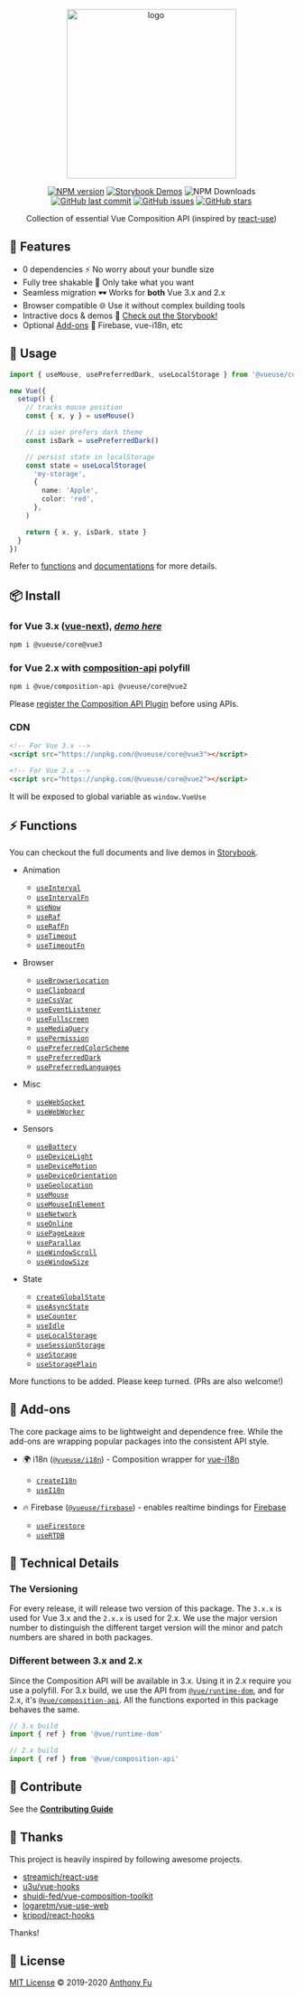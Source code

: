 <p align="center">
<a href="https://github.com/antfu/vueuse"><img src="https://raw.githubusercontent.com/antfu/vueuse/master/resources/logo-vertical.png" alt="logo" width="300"/></a>
</p>

<p align="center">
<a href="https://www.npmjs.com/package/@vueuse/core" target="__blank"><img src="https://img.shields.io/npm/v/@vueuse/core?color=a1b858" alt="NPM version" /></a>
<a href="https://vueuse.js.org" target="__blank"><img src="https://img.shields.io/static/v1?label=storybook&message=demos&color=63ba83" alt="Storybook Demos" /></a>
<img alt="NPM Downloads" src="https://img.shields.io/npm/dm/@vueuse/core?color=35495e"/>
<a href="https://github.com/antfu/vueuse" target="__blank"><img src="https://img.shields.io/github/last-commit/antfu/vueuse.svg?color=a38eed" alt="GitHub last commit" /></a>
<a href="https://github.com/antfu/vueuse/issues" target="__blank"><img src="https://img.shields.io/github/issues/antfu/vueuse.svg?color=c977be" alt="GitHub issues" /></a>
<a href="https://github.com/antfu/vueuse" target="__blank"><img alt="GitHub stars" src="https://img.shields.io/github/stars/antfu/vueuse?style=social"></a>
</p>


<p align="center">
Collection of essential Vue Composition API (inspired by <a href='https://github.com/streamich/react-use' target='__blank'>react-use</a>)
</p>


## 🚀 Features

- 0 dependencies ⚡ No worry about your bundle size
- Fully tree shakable 🌴 Only take what you want
- Seamless migration 🕶 Works for **both** Vue 3.x and 2.x
- Browser compatible 🌐 Use it without complex building tools
- Intractive docs & demos 🎪 [Check out the Storybook!](https://vueuse.js.org)
- Optional [Add-ons](#-add-ons) 🔌 Firebase, vue-i18n, etc

## 🦄 Usage

```ts
import { useMouse, usePreferredDark, useLocalStorage } from '@vueuse/core'

new Vue({
  setup() {
    // tracks mouse position
    const { x, y } = useMouse()

    // is user prefers dark theme
    const isDark = usePreferredDark()

    // persist state in localStorage
    const state = useLocalStorage(
      'my-storage', 
      {
        name: 'Apple',
        color: 'red',
      },
    )

    return { x, y, isDark, state }
  }
})
```

Refer to [functions](#-functions) and [documentations](https://vueuse.js.org/) for more details.

## 📦 Install

### for Vue 3.x ([vue-next](https://github.com/vuejs/vue-next)), [*demo here*](https://vueuse-next-example.netlify.com/)

```bash
npm i @vueuse/core@vue3
```

### for Vue 2.x with [composition-api](https://github.com/vuejs/composition-api) polyfill

```bash
npm i @vue/composition-api @vueuse/core@vue2
```

Please [register the Composition API Plugin](https://github.com/vuejs/composition-api#usage) before using APIs.

### CDN

```html
<!-- For Vue 3.x -->
<script src="https://unpkg.com/@vueuse/core@vue3"></script> 

<!-- For Vue 2.x -->
<script src="https://unpkg.com/@vueuse/core@vue2"></script>
```

It will be exposed to global variable as `window.VueUse`


## ⚡ Functions

You can checkout the full documents and live demos in [Storybook](https://vueuse.js.org/).

<!--GENEARTED LIST, DO NOT MODIFY MANUALLY-->
<!--FUNCTIONS_LIST_STARTS-->

- Animation
  - [`useInterval`](https://vueuse.js.org/?path=/story/animation--useinterval)
  - [`useIntervalFn`](https://vueuse.js.org/?path=/story/animation--useintervalfn)
  - [`useNow`](https://vueuse.js.org/?path=/story/animation--usenow)
  - [`useRaf`](https://vueuse.js.org/?path=/story/animation--useraf)
  - [`useRafFn`](https://vueuse.js.org/?path=/story/animation--useraffn)
  - [`useTimeout`](https://vueuse.js.org/?path=/story/animation--usetimeout)
  - [`useTimeoutFn`](https://vueuse.js.org/?path=/story/animation--usetimeoutfn)

- Browser
  - [`useBrowserLocation`](https://vueuse.js.org/?path=/story/browser--usebrowserlocation)
  - [`useClipboard`](https://vueuse.js.org/?path=/story/browser--useclipboard)
  - [`useCssVar`](https://vueuse.js.org/?path=/story/browser--usecssvar)
  - [`useEventListener`](https://vueuse.js.org/?path=/story/browser--useeventlistener)
  - [`useFullscreen`](https://vueuse.js.org/?path=/story/browser--usefullscreen)
  - [`useMediaQuery`](https://vueuse.js.org/?path=/story/browser--usemediaquery)
  - [`usePermission`](https://vueuse.js.org/?path=/story/browser--usepermission)
  - [`usePreferredColorScheme`](https://vueuse.js.org/?path=/story/browser--usepreferredcolorscheme)
  - [`usePreferredDark`](https://vueuse.js.org/?path=/story/browser--usepreferreddark)
  - [`usePreferredLanguages`](https://vueuse.js.org/?path=/story/browser--usepreferredlanguages)

- Misc
  - [`useWebSocket`](https://vueuse.js.org/?path=/story/misc--usewebsocket)
  - [`useWebWorker`](https://vueuse.js.org/?path=/story/misc--usewebworker)

- Sensors
  - [`useBattery`](https://vueuse.js.org/?path=/story/sensors--usebattery)
  - [`useDeviceLight`](https://vueuse.js.org/?path=/story/sensors--usedevicelight)
  - [`useDeviceMotion`](https://vueuse.js.org/?path=/story/sensors--usedevicemotion)
  - [`useDeviceOrientation`](https://vueuse.js.org/?path=/story/sensors--usedeviceorientation)
  - [`useGeolocation`](https://vueuse.js.org/?path=/story/sensors--usegeolocation)
  - [`useMouse`](https://vueuse.js.org/?path=/story/sensors--usemouse)
  - [`useMouseInElement`](https://vueuse.js.org/?path=/story/sensors--usemouseinelement)
  - [`useNetwork`](https://vueuse.js.org/?path=/story/sensors--usenetwork)
  - [`useOnline`](https://vueuse.js.org/?path=/story/sensors--useonline)
  - [`usePageLeave`](https://vueuse.js.org/?path=/story/sensors--usepageleave)
  - [`useParallax`](https://vueuse.js.org/?path=/story/sensors--useparallax)
  - [`useWindowScroll`](https://vueuse.js.org/?path=/story/sensors--usewindowscroll)
  - [`useWindowSize`](https://vueuse.js.org/?path=/story/sensors--usewindowsize)

- State
  - [`createGlobalState`](https://vueuse.js.org/?path=/story/state--createglobalstate)
  - [`useAsyncState`](https://vueuse.js.org/?path=/story/state--useasyncstate)
  - [`useCounter`](https://vueuse.js.org/?path=/story/state--usecounter)
  - [`useIdle`](https://vueuse.js.org/?path=/story/state--useidle)
  - [`useLocalStorage`](https://vueuse.js.org/?path=/story/state--uselocalstorage)
  - [`useSessionStorage`](https://vueuse.js.org/?path=/story/state--usesessionstorage)
  - [`useStorage`](https://vueuse.js.org/?path=/story/state--usestorage)
  - [`useStoragePlain`](https://vueuse.js.org/?path=/story/state--usestorageplain)

<!--FUNCTIONS_LIST_ENDS-->

More functions to be added. Please keep turned. (PRs are also welcome!)

## 🔌 Add-ons

The core package aims to be lightweight and dependence free. While the add-ons are wrapping popular packages into the consistent API style.

<!--GENEARTED LIST, DO NOT MODIFY MANUALLY-->
<!--ADDONS_LIST_STARTS-->
- 🌍 i18n ([`@vueuse/i18n`](https://vueuse.js.org/?path=/story/add-ons-i18n--read-me)) - Composition wrapper for [vue-i18n](https://github.com/kazupon/vue-i18n)
  - [`createI18n`](https://vueuse.js.org/?path=/story/add-ons-i18n--createi18n)
  - [`useI18n`](https://vueuse.js.org/?path=/story/add-ons-i18n--usei18n)

- 🔥 Firebase ([`@vueuse/firebase`](https://vueuse.js.org/?path=/story/add-ons-firebase--read-me)) - enables realtime bindings for [Firebase](https://firebase.google.com/)
  - [`useFirestore`](https://vueuse.js.org/?path=/story/add-ons-firebase--usefirestore)
  - [`useRTDB`](https://vueuse.js.org/?path=/story/add-ons-firebase--usertdb)
<!--ADDONS_LIST_ENDS-->

## 🔬 Technical Details

### The Versioning

For every release, it will release two version of this package. The `3.x.x` is used for Vue 3.x and the `2.x.x` is used for 2.x. We use the major version number to distinguish the different target version will the minor and patch numbers are shared in both packages.

### Different between 3.x and 2.x

Since the Composition API will be available in 3.x. Using it in 2.x require you use a polyfill. For 3.x build, we use the API from [`@vue/runtime-dom`](https://www.npmjs.com/package/@vue/runtime-dom), and for 2.x, it's [`@vue/composition-api`](https://www.npmjs.com/package/@vue/composition-api). All the functions exported in this package behaves the same.

```js
// 3.x build
import { ref } from '@vue/runtime-dom'

// 2.x build
import { ref } from '@vue/composition-api'
```

## 🧱 Contribute

See the [**Contributing Guide**](https://vueuse.js.org/?path=/story/docs--contribute)

## 🌸 Thanks

This project is heavily inspired by following awesome projects.

- [streamich/react-use](https://github.com/streamich/react-use)
- [u3u/vue-hooks](https://github.com/u3u/vue-hooks)
- [shuidi-fed/vue-composition-toolkit](https://github.com/shuidi-fed/vue-composition-toolkit)
- [logaretm/vue-use-web](https://github.com/logaretm/vue-use-web)
- [kripod/react-hooks](https://github.com/kripod/react-hooks)

Thanks!


## 📄 License

[MIT License](https://github.com/antfu/vueuse/blob/master/LICENSE) © 2019-2020 [Anthony Fu](https://github.com/antfu)
